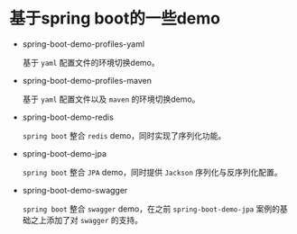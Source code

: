 # 基于spring boot的一些demo

- spring-boot-demo-profiles-yaml

  基于 `yaml` 配置文件的环境切换demo。

- spring-boot-demo-profiles-maven

  基于 `yaml` 配置文件以及 `maven` 的环境切换demo。
  
- spring-boot-demo-redis

  `spring boot` 整合 `redis` demo，同时实现了序列化功能。
  
- spring-boot-demo-jpa

  `spring boot` 整合 `JPA` demo，同时提供 `Jackson` 序列化与反序列化配置。
  
- spring-boot-demo-swagger
  
  `spring boot` 整合 `swagger` demo，在之前 `spring-boot-demo-jpa` 案例的基础之上添加了对 `swagger` 的支持。